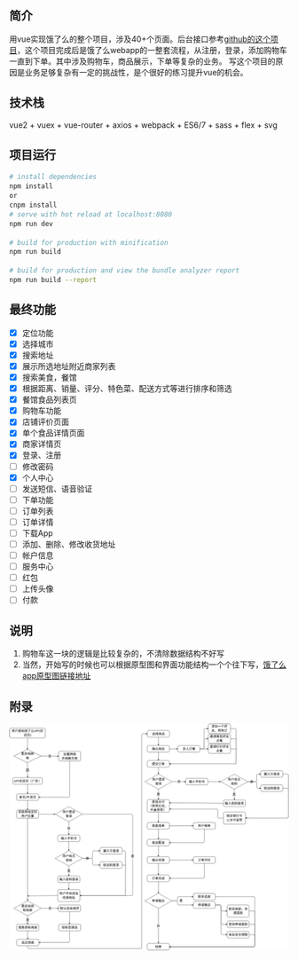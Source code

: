 ## 简介
用vue实现饿了么的整个项目，涉及40+个页面。后台接口参考[github的这个项目](https://github.com/bailicangdu/node-elm/blob/master/API.md)，这个项目完成后是饿了么webapp的一整套流程，从注册，登录，添加购物车一直到下单。其中涉及购物车，商品展示，下单等复杂的业务。
写这个项目的原因是业务足够复杂有一定的挑战性，是个很好的练习提升vue的机会。

## 技术栈
vue2 + vuex + vue-router + axios + webpack + ES6/7 + sass + flex + svg

## 项目运行

``` bash
# install dependencies
npm install
or
cnpm install
# serve with hot reload at localhost:8080
npm run dev

# build for production with minification
npm run build

# build for production and view the bundle analyzer report
npm run build --report
```
## 最终功能
- [x] 定位功能
- [x] 选择城市
- [x] 搜索地址
- [x] 展示所选地址附近商家列表
- [x] 搜索美食，餐馆
- [x] 根据距离、销量、评分、特色菜、配送方式等进行排序和筛选
- [x] 餐馆食品列表页
- [x] 购物车功能
- [x] 店铺评价页面
- [x] 单个食品详情页面
- [x] 商家详情页
- [x] 登录、注册
- [ ] 修改密码
- [x] 个人中心
- [ ] 发送短信、语音验证
- [ ] 下单功能
- [ ] 订单列表
- [ ] 订单详情
- [ ] 下载App
- [ ] 添加、删除、修改收货地址
- [ ] 帐户信息
- [ ] 服务中心
- [ ] 红包
- [ ] 上传头像
- [ ] 付款 
## 说明
 1. 购物车这一块的逻辑是比较复杂的，不清除数据结构不好写
 2. 当然，开始写的时候也可以根据原型图和界面功能结构一个个往下写，[饿了么app原型图链接地址](https://www.xiaopiu.com/user?uid=5b69b06ec496fe18064cd5c0&libPop=project&libId=5b69b085c496fe18064cd5c2)

## 附录
![图片](https://github.com/kkxiaojun/vue-ele-kk/blob/master/static/main.jpg)
